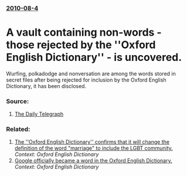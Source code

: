 ### [2010-08-4](/news/2010/08/4/index.md)

# A vault containing non-words - those rejected by the ''Oxford English Dictionary'' - is uncovered. 

Wurfing, polkadodge and nonversation are among the words stored in secret files after being rejected for inclusion by the Oxford English Dictionary, it has been disclosed.


### Source:

1. [The Daily Telegraph](http://www.telegraph.co.uk/news/newstopics/howaboutthat/7926646/Secret-vault-of-words-rejected-by-the-Oxford-English-Dictionary-uncovered.html)

### Related:

1. [The ''Oxford English Dictionary'' confirms that it will change the definition of the word "marriage" to include the LGBT community. ](/news/2013/07/25/the-oxford-english-dictionary-confirms-that-it-will-change-the-definition-of-the-word-marriage-to-include-the-lgbt-community.md) _Context: Oxford English Dictionary_
2. [ Google officially became a word in the Oxford English Dictionary. ](/news/2006/06/15/google-officially-became-a-word-in-the-oxford-english-dictionary.md) _Context: Oxford English Dictionary_
